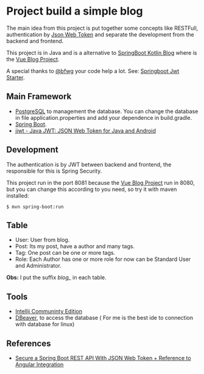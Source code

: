 # Project build a simple blog

The main idea from this project is put together some concepts like RESTFull, 
authentication by [Json Web Token] and separate the development from the backend and frontend.

This project is in Java and is a alternative to [SpringBoot Kotlin Blog] where is the [Vue Blog Project].

A special thanks to [@bfwg] your code help a lot. See: [Springboot Jwt Starter].


## Main Framework

- [PostgreSQL] to management the database. You can change the database in file application.properties and add your dependence in build.gradle.
- [Spring Boot].
- [jjwt - Java JWT: JSON Web Token for Java and Android]

## Development

The authentication is by JWT between backend and frontend, the responsible for this is Spring Security.

This project run in the port 8081 because the [Vue Blog Project] run in 8080, but you can change this according to you need, 
so try it with maven installed:

````
$ mvn spring-boot:run
````

## Table

- User: User from blog.
- Post: Its my post, have a author and many tags.
- Tag: One post can be one or more tags.
- Role: Each Author has one or more role for now can be Standard User and Administrator.

**Obs:** I put the suffix *blog_* in each table.

## Tools

- [Intellij Communinty Edition]
- [DBeaver], to access the database ( For me is the best ide to connection with database for linux)


## References

- [Secure a Spring Boot REST API With JSON Web Token + Reference to Angular Integration](https://medium.com/@nydiarra/secure-a-spring-boot-rest-api-with-json-web-token-reference-to-angular-integration-e57a25806c50)


[SpringBoot Kotlin Blog]: <https://github.com/daltondiaz/spring-kotlin-blog>
[Json Web Token]: <https://jwt.io/>
[PostgreSQL]: <https://www.postgresql.org/>
[Spring Boot]: <https://projects.spring.io/spring-boot/>
[@bfwg]: <https://github.com/bfwg> 
[Springboot Jwt Starter]: <https://github.com/bfwg/springboot-jwt-starter>
[Vue Blog Project]: <https://github.com/daltondiaz/spring-kotlin-blog/tree/master/frontend>
[jjwt - Java JWT: JSON Web Token for Java and Android]: <https://github.com/jwtk/jjwt>
[Intellij Communinty Edition]: <https://www.jetbrains.com/idea/download>
[DBeaver]: <https://dbeaver.jkiss.org/>